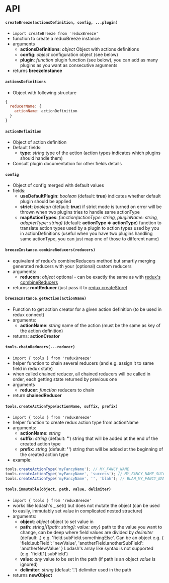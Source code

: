 # API

#### `createBreeze(actionsDefinition, config, ...plugin)`
 - `import createBreeze from 'reduxBreeze'`
 - function to create a reduxBreeze instance
 - arguments
   - **actionsDefinitions**: *object* Object with actions definitions
   - **config**: *object* configuration object (see below)
   - **plugin**: *function* plugin function (see below), you can add as many plugins as you want as consecutive arguments
 - returns **breezeInstance**

#### `actionsDefinitions`
 - Object with following structure
 ```javascript
 {
   reducerName: {
     actionName: actionDefinition
   }
 }
 ```

#### `actionDefinition`
 - Object of action definition
 - Default fields:
   - **type**: *string* type of the action (action types indicates which plugins should handle them)
 - Consult plugin documentation for other fields details

#### `config`
 - Object of config merged with default values
 - fields:
   - **useDefaultPlugin**: *boolean* (default: **true**) indicates whether default plugin should be applied
   - **strict**: *boolean* (default: **true**) if strict mode is turned on error will be thrown when two plugins tries to handle same actionType
   - **mapActionTypes**: *function(actionType: *string*, pluginName: *string*, adapterType: *string*)* (default: **actionType => actionType**) function to translate action types used by a plugin to action types used by you in actionDefinitions (useful when you have two plugins handling same actionType, you can just map one of those to different name)

#### `breezeInstance.combineReducers(reducers)`
 - equivalent of redux's combineReducers method but smartly merging generated reducers with your (optional) custom reducers
 - arguments:
   - **reducers**: *object* optional - can be exactly the same as with [redux's combineReducers](http://redux.js.org/docs/api/combineReducers.html)
 - returns: **rootReducer** (just pass it to [redux createStore](https://github.com/reactjs/redux/blob/master/docs/api/createStore.md))

#### `breezeInstance.getAction(actionName)`
 - Function to get action creator for a given action definition (to be used in redux connect)
 - arguments:
   - **actionName**: *string* name of the action (must be the same as key of the action definition)
 - returns: **actionCreator**

#### `tools.chainReducers(...reducer)`
 - `import { tools } from 'reduxBreeze'`
 - helper function to chain several reducers (and e.g. assign it to same field in redux state)
 - when called chained reducer, all chained reducers will be called in order, each getting state returned by previous one
 - arguments
   - **reducer**: *function* reducers to chain
 - return **chainedReducer**

#### `tools.createActionType(actionName, suffix, prefix)`
 - `import { tools } from 'reduxBreeze'`
 - helper function to create redux action type from actionName
 - arguments:
   - **actionName**: *string*
   - **suffix**: *string* (default: **''**) string that will be added at the end of the created action type
   - **prefix**: *string* (default: **''**) string that will be added at the beginning of the created action type
 - example:
 ```javascript
 tools.createActionType('myFancyName'); // MY_FANCY_NAME
 tools.createActionType('myFancyName', 'success'); // MY_FANCY_NAME_SUCCESS
 tools.createActionType('myFancyName', '', 'blah'); // BLAH_MY_FANCY_NAME
 ```

#### `tools.immutable(object, path, value, delimiter)`
 - `import { tools } from 'reduxBreeze'`
 - works like lodash's _.set() but does not mutate the object (can be used to easily, immutably set value in complicated nested structure)
 - arguments:
   - **object**: *object* object to set value in
   - **path**: *string|{\[path: string\]: value: any}* path to the value you want to change, can be deep where field values are divided by *delimiter* (default: .) e.g. 'field.subField.somethingElse'. Can be an object e.g. { 'field.subField': 'newValue', 'anotherField.anotherSubField': 'anotherNewValue' } Lodash's array like syntax is not supported (e.g. 'field\[1\].subField')
   - **value**: *any* value to be set in the path (if path is an object *value* is ignored)
   - **delimiter**: *string* (defaut: **'.'**) delimiter used in the path
 - returns **newObject**
